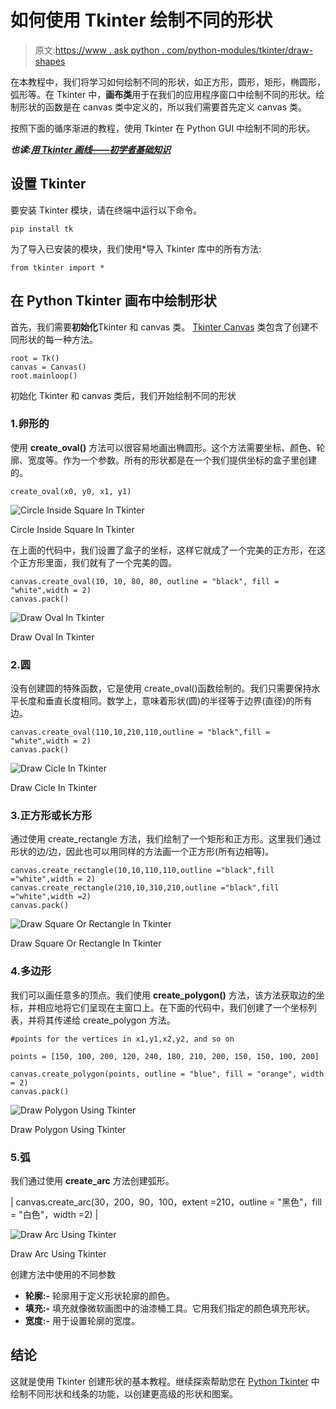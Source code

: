 # 如何使用 Tkinter 绘制不同的形状

> 原文:[https://www . ask python . com/python-modules/tkinter/draw-shapes](https://www.askpython.com/python-modules/tkinter/draw-shapes)

在本教程中，我们将学习如何绘制不同的形状，如正方形，圆形，矩形，椭圆形，弧形等。在 Tkinter 中，**画布类**用于在我们的应用程序窗口中绘制不同的形状。绘制形状的函数是在 canvas 类中定义的，所以我们需要首先定义 canvas 类。

按照下面的循序渐进的教程，使用 Tkinter 在 Python GUI 中绘制不同的形状。

***也读:[用 Tkinter 画线——初学者基础知识](https://www.askpython.com/python-modules/tkinter/drawing-lines)***

## 设置 Tkinter

要安装 Tkinter 模块，请在终端中运行以下命令。

```
pip install tk

```

为了导入已安装的模块，我们使用*导入 Tkinter 库中的所有方法:

```
from tkinter import *

```

## 在 Python Tkinter 画布中绘制形状

首先，我们需要**初始化**Tkinter 和 canvas 类。 [Tkinter Canvas](https://www.askpython.com/python-modules/tkinter/tkinter-canvas) 类包含了创建不同形状的每一种方法。

```
root = Tk()
canvas = Canvas()
root.mainloop()

```

初始化 Tkinter 和 canvas 类后，我们开始绘制不同的形状

### 1.卵形的

使用 **create_oval()** 方法可以很容易地画出椭圆形。这个方法需要坐标、颜色、轮廓、宽度等。作为一个参数。所有的形状都是在一个我们提供坐标的盒子里创建的。

```
create_oval(x0, y0, x1, y1)

```

![Circle Inside Square In Tkinter](../Images/226e7dc510c85bdcf4d8f7541303ee39.png)

Circle Inside Square In Tkinter

在上面的代码中，我们设置了盒子的坐标，这样它就成了一个完美的正方形，在这个正方形里面，我们就有了一个完美的圆。

```
canvas.create_oval(10, 10, 80, 80, outline = "black", fill = "white",width = 2)
canvas.pack()

```

![Draw Oval In Tkinter](../Images/02e892eb13979da96c6b46cab30ae3f9.png)

Draw Oval In Tkinter

### 2.圆

没有创建圆的特殊函数，它是使用 create_oval()函数绘制的。我们只需要保持水平长度和垂直长度相同。数学上，意味着形状(圆)的半径等于边界(直径)的所有边。

```
canvas.create_oval(110,10,210,110,outline = "black",fill = "white",width = 2)
canvas.pack()

```

![Draw Cicle In Tkinter](../Images/96478f2caa27c75db051a6831b2a8276.png)

Draw Cicle In Tkinter

### 3.正方形或长方形

通过使用 create_rectangle 方法，我们绘制了一个矩形和正方形。这里我们通过形状的边/边，因此也可以用同样的方法画一个正方形(所有边相等)。

```
canvas.create_rectangle(10,10,110,110,outline ="black",fill ="white",width = 2)
canvas.create_rectangle(210,10,310,210,outline ="black",fill ="white",width =2)
canvas.pack()

```

![Draw Square Or Rectangle In Tkinter](../Images/5736d3f835f5d6426e27399ace612273.png)

Draw Square Or Rectangle In Tkinter

### 4.多边形

我们可以画任意多的顶点。我们使用 **create_polygon()** 方法，该方法获取边的坐标，并相应地将它们呈现在主窗口上。在下面的代码中，我们创建了一个坐标列表，并将其传递给 create_polygon 方法。

```
#points for the vertices in x1,y1,x2,y2, and so on

points = [150, 100, 200, 120, 240, 180, 210, 200, 150, 150, 100, 200]

canvas.create_polygon(points, outline = "blue", fill = "orange", width = 2)
canvas.pack()

```

![Draw Polygon Using Tkinter](../Images/8f1ea6f19fa49861c85ad4365c3c4168.png)

Draw Polygon Using Tkinter

### 5.弧

我们通过使用 **create_arc** 方法创建弧形。

| canvas.create_arc(30，200，90，100，extent =210，outline = "黑色"，fill = "白色"，width =2) |

![Draw Arc Using Tkinter](../Images/ef497d4412306288d24f6c171421393d.png)

Draw Arc Using Tkinter

创建方法中使用的不同参数

*   **轮廓:-** 轮廓用于定义形状轮廓的颜色。
*   **填充:-** 填充就像微软画图中的油漆桶工具。它用我们指定的颜色填充形状。
*   **宽度:-** 用于设置轮廓的宽度。

## 结论

这就是使用 Tkinter 创建形状的基本教程。继续探索帮助您在 [Python Tkinter](https://www.askpython.com/python-modules/tkinter/tkinter-font-class) 中绘制不同形状和线条的功能，以创建更高级的形状和图案。